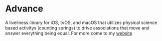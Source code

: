 # Advance
A liveliness library for iOS, tvOS, and macOS that utilizes physical science based activitys (counting springs) to drive associations that move and answer everything being equal. For more come to my <a href="https://crackswhale.com">website</a>
